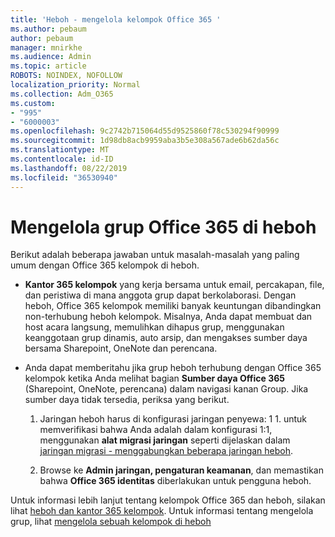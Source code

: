 ```yaml
---
title: 'Heboh - mengelola kelompok Office 365 '
ms.author: pebaum
author: pebaum
manager: mnirkhe
ms.audience: Admin
ms.topic: article
ROBOTS: NOINDEX, NOFOLLOW
localization_priority: Normal
ms.collection: Adm_O365
ms.custom:
- "995"
- "6000003"
ms.openlocfilehash: 9c2742b715064d55d9525860f78c530294f90999
ms.sourcegitcommit: 1d98db8acb9959aba3b5e308a567ade6b62da56c
ms.translationtype: MT
ms.contentlocale: id-ID
ms.lasthandoff: 08/22/2019
ms.locfileid: "36530940"
---
```

# <a name="manage-office-365-groups-in-yammer"></a>Mengelola grup Office 365 di heboh

Berikut adalah beberapa jawaban untuk masalah-masalah yang paling umum dengan Office 365 kelompok di heboh.

* **Kantor 365 kelompok** yang kerja bersama untuk email, percakapan, file, dan peristiwa di mana anggota grup dapat berkolaborasi. Dengan heboh, Office 365 kelompok memiliki banyak keuntungan dibandingkan non-terhubung heboh kelompok. Misalnya, Anda dapat membuat dan host acara langsung, memulihkan dihapus grup, menggunakan keanggotaan grup dinamis, auto arsip, dan mengakses sumber daya bersama Sharepoint, OneNote dan perencana.

* Anda dapat memberitahu jika grup heboh terhubung dengan Office 365 kelompok ketika Anda melihat bagian **Sumber daya Office 365** (Sharepoint, OneNote, perencana) dalam navigasi kanan Group. Jika sumber daya tidak tersedia, periksa yang berikut.

  1. Jaringan heboh harus di konfigurasi jaringan penyewa: 1 1. untuk memverifikasi bahwa Anda adalah dalam konfigurasi 1:1, menggunakan **alat migrasi jaringan** seperti dijelaskan dalam [jaringan migrasi - menggabungkan beberapa jaringan heboh](https://docs.microsoft.com/yammer/configure-your-yammer-network/consolidate-multiple-yammer-networks).

  2. Browse ke **Admin jaringan, pengaturan keamanan**, dan memastikan bahwa **Office 365 identitas** diberlakukan untuk pengguna heboh.

Untuk informasi lebih lanjut tentang kelompok Office 365 dan heboh, silakan lihat [heboh dan kantor 365 kelompok](https://docs.microsoft.com/yammer/manage-yammer-groups/yammer-and-office-365-groups?redirectSourcePath=%252fen-us%252farticle%252fYammer-and-Office-365-Groups-d8c239dc-a48b-47ab-b85e-6b4b8191a869). Untuk informasi tentang mengelola grup, lihat [mengelola sebuah kelompok di heboh](https://support.office.com/article/Manage-a-group-in-Yammer-6e05c6d6-5548-4c88-89cd-e6757a514ef2)
